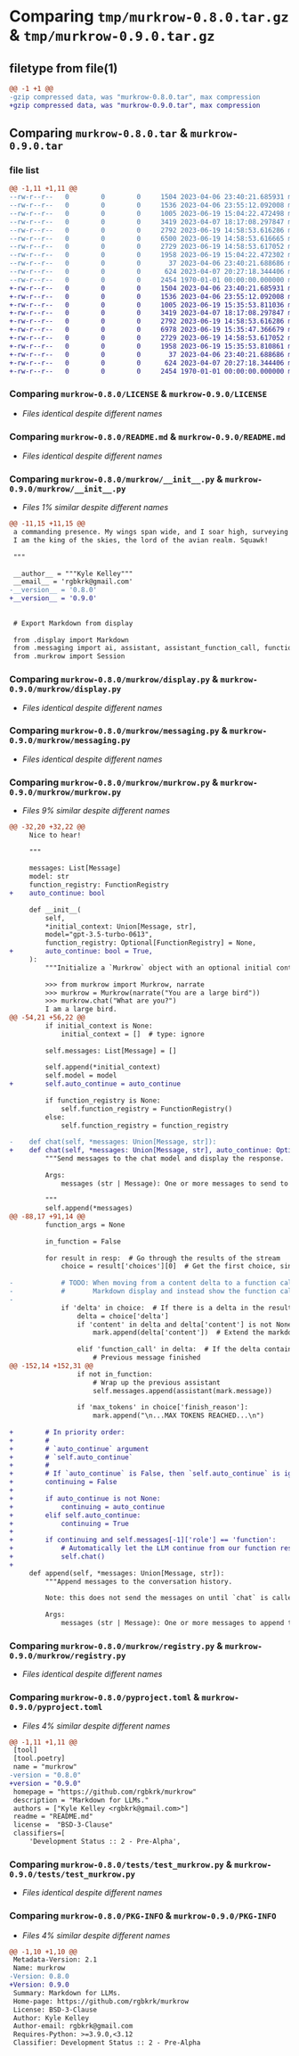 # Comparing `tmp/murkrow-0.8.0.tar.gz` & `tmp/murkrow-0.9.0.tar.gz`

## filetype from file(1)

```diff
@@ -1 +1 @@
-gzip compressed data, was "murkrow-0.8.0.tar", max compression
+gzip compressed data, was "murkrow-0.9.0.tar", max compression
```

## Comparing `murkrow-0.8.0.tar` & `murkrow-0.9.0.tar`

### file list

```diff
@@ -1,11 +1,11 @@
--rw-r--r--   0        0        0     1504 2023-04-06 23:40:21.685931 murkrow-0.8.0/LICENSE
--rw-r--r--   0        0        0     1536 2023-04-06 23:55:12.092008 murkrow-0.8.0/README.md
--rw-r--r--   0        0        0     1005 2023-06-19 15:04:22.472498 murkrow-0.8.0/murkrow/__init__.py
--rw-r--r--   0        0        0     3419 2023-04-07 18:17:08.297847 murkrow-0.8.0/murkrow/display.py
--rw-r--r--   0        0        0     2792 2023-06-19 14:58:53.616286 murkrow-0.8.0/murkrow/messaging.py
--rw-r--r--   0        0        0     6500 2023-06-19 14:58:53.616665 murkrow-0.8.0/murkrow/murkrow.py
--rw-r--r--   0        0        0     2729 2023-06-19 14:58:53.617052 murkrow-0.8.0/murkrow/registry.py
--rw-r--r--   0        0        0     1958 2023-06-19 15:04:22.472302 murkrow-0.8.0/pyproject.toml
--rw-r--r--   0        0        0       37 2023-04-06 23:40:21.688686 murkrow-0.8.0/tests/__init__.py
--rw-r--r--   0        0        0      624 2023-04-07 20:27:18.344406 murkrow-0.8.0/tests/test_murkrow.py
--rw-r--r--   0        0        0     2454 1970-01-01 00:00:00.000000 murkrow-0.8.0/PKG-INFO
+-rw-r--r--   0        0        0     1504 2023-04-06 23:40:21.685931 murkrow-0.9.0/LICENSE
+-rw-r--r--   0        0        0     1536 2023-04-06 23:55:12.092008 murkrow-0.9.0/README.md
+-rw-r--r--   0        0        0     1005 2023-06-19 15:35:53.811036 murkrow-0.9.0/murkrow/__init__.py
+-rw-r--r--   0        0        0     3419 2023-04-07 18:17:08.297847 murkrow-0.9.0/murkrow/display.py
+-rw-r--r--   0        0        0     2792 2023-06-19 14:58:53.616286 murkrow-0.9.0/murkrow/messaging.py
+-rw-r--r--   0        0        0     6978 2023-06-19 15:35:47.366679 murkrow-0.9.0/murkrow/murkrow.py
+-rw-r--r--   0        0        0     2729 2023-06-19 14:58:53.617052 murkrow-0.9.0/murkrow/registry.py
+-rw-r--r--   0        0        0     1958 2023-06-19 15:35:53.810861 murkrow-0.9.0/pyproject.toml
+-rw-r--r--   0        0        0       37 2023-04-06 23:40:21.688686 murkrow-0.9.0/tests/__init__.py
+-rw-r--r--   0        0        0      624 2023-04-07 20:27:18.344406 murkrow-0.9.0/tests/test_murkrow.py
+-rw-r--r--   0        0        0     2454 1970-01-01 00:00:00.000000 murkrow-0.9.0/PKG-INFO
```

### Comparing `murkrow-0.8.0/LICENSE` & `murkrow-0.9.0/LICENSE`

 * *Files identical despite different names*

### Comparing `murkrow-0.8.0/README.md` & `murkrow-0.9.0/README.md`

 * *Files identical despite different names*

### Comparing `murkrow-0.8.0/murkrow/__init__.py` & `murkrow-0.9.0/murkrow/__init__.py`

 * *Files 1% similar despite different names*

```diff
@@ -11,15 +11,15 @@
 a commanding presence. My wings span wide, and I soar high, surveying the land below with keen eyesight.
 I am the king of the skies, the lord of the avian realm. Squawk!
 
 """
 
 __author__ = """Kyle Kelley"""
 __email__ = 'rgbkrk@gmail.com'
-__version__ = '0.8.0'
+__version__ = '0.9.0'
 
 
 # Export Markdown from display
 
 from .display import Markdown
 from .messaging import ai, assistant, assistant_function_call, function_result, human, narrate, system, user
 from .murkrow import Session
```

### Comparing `murkrow-0.8.0/murkrow/display.py` & `murkrow-0.9.0/murkrow/display.py`

 * *Files identical despite different names*

### Comparing `murkrow-0.8.0/murkrow/messaging.py` & `murkrow-0.9.0/murkrow/messaging.py`

 * *Files identical despite different names*

### Comparing `murkrow-0.8.0/murkrow/murkrow.py` & `murkrow-0.9.0/murkrow/murkrow.py`

 * *Files 9% similar despite different names*

```diff
@@ -32,20 +32,22 @@
     Nice to hear!
 
     """
 
     messages: List[Message]
     model: str
     function_registry: FunctionRegistry
+    auto_continue: bool
 
     def __init__(
         self,
         *initial_context: Union[Message, str],
         model="gpt-3.5-turbo-0613",
         function_registry: Optional[FunctionRegistry] = None,
+        auto_continue: bool = True,
     ):
         """Initialize a `Murkrow` object with an optional initial context of messages.
 
         >>> from murkrow import Murkrow, narrate
         >>> murkrow = Murkrow(narrate("You are a large bird"))
         >>> murkrow.chat("What are you?")
         I am a large bird.
@@ -54,21 +56,22 @@
         if initial_context is None:
             initial_context = []  # type: ignore
 
         self.messages: List[Message] = []
 
         self.append(*initial_context)
         self.model = model
+        self.auto_continue = auto_continue
 
         if function_registry is None:
             self.function_registry = FunctionRegistry()
         else:
             self.function_registry = function_registry
 
-    def chat(self, *messages: Union[Message, str]):
+    def chat(self, *messages: Union[Message, str], auto_continue: Optional[bool] = None):
         """Send messages to the chat model and display the response.
 
         Args:
             messages (str | Message): One or more messages to send to the chat, can be strings or Message objects.
 
         """
         self.append(*messages)
@@ -88,17 +91,14 @@
         function_args = None
 
         in_function = False
 
         for result in resp:  # Go through the results of the stream
             choice = result['choices'][0]  # Get the first choice, since we're not doing bulk
 
-            # TODO: When moving from a content delta to a function call delta, we need to flush the
-            #       Markdown display and instead show the function call being built out
-
             if 'delta' in choice:  # If there is a delta in the result
                 delta = choice['delta']
                 if 'content' in delta and delta['content'] is not None:  # If the delta contains content
                     mark.append(delta['content'])  # Extend the markdown with the content
 
                 elif 'function_call' in delta:  # If the delta contains a function call
                     # Previous message finished
@@ -152,14 +152,31 @@
                 if not in_function:
                     # Wrap up the previous assistant
                     self.messages.append(assistant(mark.message))
 
                 if 'max_tokens' in choice['finish_reason']:
                     mark.append("\n...MAX TOKENS REACHED...\n")
 
+        # In priority order:
+        #
+        # `auto_continue` argument
+        # `self.auto_continue`
+        #
+        # If `auto_continue` is False, then `self.auto_continue` is ignored
+        continuing = False
+
+        if auto_continue is not None:
+            continuing = auto_continue
+        elif self.auto_continue:
+            continuing = True
+
+        if continuing and self.messages[-1]['role'] == 'function':
+            # Automatically let the LLM continue from our function result
+            self.chat()
+
     def append(self, *messages: Union[Message, str]):
         """Append messages to the conversation history.
 
         Note: this does not send the messages on until `chat` is called.
 
         Args:
             messages (str | Message): One or more messages to append to the conversation.
```

### Comparing `murkrow-0.8.0/murkrow/registry.py` & `murkrow-0.9.0/murkrow/registry.py`

 * *Files identical despite different names*

### Comparing `murkrow-0.8.0/pyproject.toml` & `murkrow-0.9.0/pyproject.toml`

 * *Files 4% similar despite different names*

```diff
@@ -1,11 +1,11 @@
 [tool]
 [tool.poetry]
 name = "murkrow"
-version = "0.8.0"
+version = "0.9.0"
 homepage = "https://github.com/rgbkrk/murkrow"
 description = "Markdown for LLMs."
 authors = ["Kyle Kelley <rgbkrk@gmail.com>"]
 readme = "README.md"
 license =  "BSD-3-Clause"
 classifiers=[
     'Development Status :: 2 - Pre-Alpha',
```

### Comparing `murkrow-0.8.0/tests/test_murkrow.py` & `murkrow-0.9.0/tests/test_murkrow.py`

 * *Files identical despite different names*

### Comparing `murkrow-0.8.0/PKG-INFO` & `murkrow-0.9.0/PKG-INFO`

 * *Files 4% similar despite different names*

```diff
@@ -1,10 +1,10 @@
 Metadata-Version: 2.1
 Name: murkrow
-Version: 0.8.0
+Version: 0.9.0
 Summary: Markdown for LLMs.
 Home-page: https://github.com/rgbkrk/murkrow
 License: BSD-3-Clause
 Author: Kyle Kelley
 Author-email: rgbkrk@gmail.com
 Requires-Python: >=3.9.0,<3.12
 Classifier: Development Status :: 2 - Pre-Alpha
```

